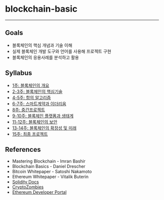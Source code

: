 # blockchain-basic

---

## Goals
- 블록체인의 핵심 개념과 기술 이해
- 실제 블록체인 개발 도구와 언어를 사용해 프로젝트 구현
- 블록체인의 응용사례를 분석하고 활용

## Syllabus
- [1주: 블록체인의 개요](outline/README.md)
- [2-3주: 블록체인의 핵심기술](core-tech/README.md)
- [4-5주: 합의 알고리즘](consensus-algorithm/README.md)
- [6-7주: 스마트계약과 이더리움](smart-contract/README.md)
- [8주: 중간프로젝트](mid-project/README.md)
- [9-10주: 블록체인 플랫폼과 생태계](platform-environment/README.md)
- [11-12주: 블록체인의 보안](security/README.md)
- [13-14주: 블록체인의 확장성 및 미래](expandability/README.md)
- [15주: 최종 프로젝트](final-project/README.md)

## References
- Mastering Blockchain - Imran Bashir
- Blockchain Basics - Daniel Drescher
- Bitcoin Whitepaper - Satoshi Nakamoto
- Ethereum Whitepaper - Vitalik Buterin
- [Solidity Docs](https://soliditylang.org/)
- [CryptoZombies](https://cryptozombies.io/en/course/)
- [Ethereum Developer Portal](https://ethereum.org/en/developers/)